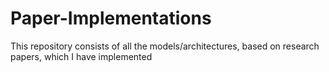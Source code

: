 # Paper-Implementations
This repository consists of all the models/architectures, based on research papers, which I have implemented
